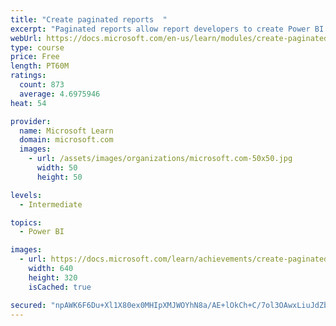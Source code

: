 ```yaml
---
title: "Create paginated reports  "
excerpt: "Paginated reports allow report developers to create Power BI artifacts that have tightly controlled rendering requirements. Paginated reports are ideal for creating sales invoices, receipts, purchase orders, and tabular data. This module will teach you how to create reports, add parameters, and work with tables and charts in paginated reports."
webUrl: https://docs.microsoft.com/en-us/learn/modules/create-paginated-reports-power-bi/
type: course
price: Free
length: PT60M
ratings:
  count: 873
  average: 4.6975946
heat: 54

provider:
  name: Microsoft Learn
  domain: microsoft.com
  images:
    - url: /assets/images/organizations/microsoft.com-50x50.jpg
      width: 50
      height: 50

levels:
  - Intermediate

topics:
  - Power BI

images:
  - url: https://docs.microsoft.com/learn/achievements/create-paginated-reports-power-bi-social.png
    width: 640
    height: 320
    isCached: true

secured: "npAWK6F6Du+Xl1X80ex0MHIpXMJWOYhN8a/AE+lOkCh+C/7ol3OAwxLiuJdZbKUe+UOpVqBdeRTjGtMyP8z0wI0sSvdQ/nm0X9ihG1MHgFtzL8wWSDt51Eb2NdpWluguipzf5KgKpGHnledDf1dpg/3Oge+BH5jyQicVW66wlkLyxWvDWDZf+j8c1ctsxS5dB2dErZrgtKsh/iMJkPHzZW2OZFEam688H/Vimfa3+NuKhS2PRH+17ztldsTekh3LR6n6cIt0UcPww5zQtLVjknw5jX5AFy/LVo6yDvOwdvE1h2K9U/ddRnkzeuaHGXc6ZKSC9jOxw9sEyWxIfZvnSovdZcR6Rp6nyIOIq+QgYe7CzE98wfErwOyMXiHK+lExScttuVndw3fuU8P+4CjkDdImkw/gtjEbPgVCrqtTOjo=;ugRIrQVYWDdihDm3lqG9sw=="
---
```


